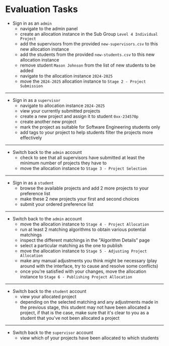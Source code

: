 # Evaluation Tasks

- Sign in as an `admin`
  - navigate to the admin panel
  - create an allocation instance in the Sub Group `Level 4 Individual Project`
  - add the supervisors from the provided `new-supervisors.csv` to this new allocation instance
  - add the students from the provided `new-students.csv` to this new allocation instance
  - remove student `Mason Johnson` from the list of new students to be added
  - navigate to the allocation instance `2024-2025`
  - move the `2024-2025` allocation instance to `Stage 2 - Project Submission`

---

- Sign in as a `supervisor`
  - navigate to allocation instance `2024-2025`
  - view your currently submitted projects
  - create a new project and assign it to student `0xx-234570p`
  - create another new project
  - mark the project as suitable for Software Engineering students only
  - add tags to your project to help students filter the projects more effectively

---

- Switch back to the `admin` account
  - check to see that all supervisors have submitted at least the minimum number of projects they have to
  - move the allocation instance to `Stage 3 - Project Selection`

---

- Sign in as a `student`
  - browse the available projects and add 2 more projects to your preference list
  - make these 2 new projects your first and second choices
  - submit your ordered preference list

---

- Switch back to the `admin` account
  - move the allocation instance to `Stage 4 - Project Allocation`
  - run at least 2 matching algorithms to obtain various potential matchings
  - inspect the different matchings in the "Algorithm Details" page
  - select a particular matching as the one to publish
  - move the allocation instance to `Stage 5 - Adjusting Project Allocation`
  - make any manual adjustments you think might be necessary (play around with the interface, try to cause and resolve some conflicts)
  - once you're satisfied with your changes, move the allocation instance to `Stage 6 - Publishing Project Allocation`

---

- Switch back to the `student` account
  - view your allocated project
  - depending on the selected matching and any adjustments made in the previous stage, this student may not have been allocated a project, if that is the case, make sure that it's clear to you as a student that you've not been allocated a project

---

- Switch back to the `supervisor` account
  - view which of your projects have been allocated to which students
